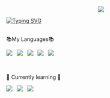 <!--
**valenproz/valenproz** is a ✨ _special_ ✨ repository because its `README.md` (this file) appears on your GitHub profile.

Here are some ideas to get you started:
<img src="https://giffiles.alphacoders.com/127/12795.gif" alt="Jubilee-gif" width="59" height="55.67">

- 🔭 I’m currently working on ...
- 🌱 I’m currently learning ...
- 👯 I’m looking to collaborate on ...
- 🤔 I’m looking for help with ...
- 💬 Ask me about ...
- 📫 How to reach me: ...
- 😄 Pronouns: she/her
- ⚡ Fun fact: ...
-->
<div align= "center">
    <img src="https://capsule-render.vercel.app/api?type=waving&color=0:fff942,100:e0b310&height=240&text=Welcome!&animation=fadeIn&fontColor=ffffff&fontSize=60" /> 

</div>

[![Typing SVG](https://readme-typing-svg.demolab.com?font=Fira+Code&weight=700&size=30&pause=1000&color=F7CC5A&width=435&lines=Hello!+%E2%9C%A8My+name+is+Valentina%E2%9C%A8)](https://git.io/typing-svg)
<br><br>


📚My Languages📚

<img src="https://img.shields.io/badge/Python-79ADDC?style=for-the-badge&logo=python&logoColor=white"/>&nbsp;&nbsp;
<img src="https://img.shields.io/badge/C-FFC09F?style=for-the-badge&logo=c&logoColor=white"/>&nbsp;&nbsp;
<img src="https://img.shields.io/badge/C++-FFEE93?style=for-the-badge&logo=cplusplus&logoColor=white"/>&nbsp;&nbsp;
<img src="https://img.shields.io/badge/Matlab-FCF5C7?style=for-the-badge&logo=MEGA&logoColor=white"/>&nbsp;&nbsp;
<img src="https://img.shields.io/badge/SQL-ADF7B6?&style=for-the-badge&logo=MySQL&logoColor=white"/>&nbsp;&nbsp;


<br>

🌱 Currently learning 🌱

<img src="https://img.shields.io/badge/JavaScript-F7DF1E?style=for-the-badge&logo=JavaScript&logoColor=white"/>&nbsp;&nbsp;
<img src="https://img.shields.io/badge/HTML-239120?style=for-the-badge&logo=html5&logoColor=white"/>&nbsp;&nbsp;
<img src="https://img.shields.io/badge/Java-ED8B00?style=for-the-badge&logo=openjdk&logoColor=white"/>&nbsp;&nbsp;
